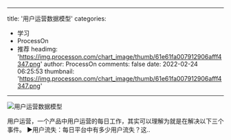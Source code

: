 
---
title: '用户运营数据模型'
categories: 
 - 学习
 - ProcessOn
 - 推荐
headimg: 'https://img.processon.com/chart_image/thumb/61e61fa007912906afff4347.png'
author: ProcessOn
comments: false
date: 2022-02-24 06:25:53
thumbnail: 'https://img.processon.com/chart_image/thumb/61e61fa007912906afff4347.png'
---

<div>   
<img class="thumb" alt="用户运营数据模型" src="https://img.processon.com/chart_image/thumb/61e61fa007912906afff4347.png" referrerpolicy="no-referrer">
<p>用户运营，一个产品中用户运营的每日工作，其实可以理解为就是在解决以下三个事件。
▶用户流失：每日平台中有多少用户流失？这..</p>  
</div>
            